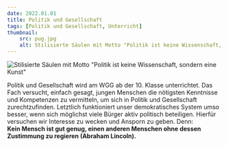 ```yaml
---
date: 2022.01.01
title: Politik und Gesellschaft
tags: [Politik und Gesellschaft, Unterricht]
thumbnail: 
    src: pug.jpg
    alt: Stilisierte Säulen mit Motto "Politik ist keine Wissenschaft, sondern eine Kunst"
---
```


![Stilisierte Säulen mit Motto "Politik ist keine Wissenschaft, sondern eine Kunst"](/images/pug.jpg)

Politik und Gesellschaft wird am WGG ab der 10. Klasse unterrichtet. Das Fach versucht, einfach gesagt, jungen Menschen die nötigsten Kenntnisse und Kompetenzen zu vermitteln, um sich in Politik und Gesellschaft zurechtzufinden. Letztlich funktioniert unser demokratisches System umso besser, wenn sich möglichst viele Bürger aktiv politisch beteiligen. Hierfür versuchen wir Interesse zu wecken und Ansporn zu geben. Denn: <br>
<strong>Kein Mensch ist gut genug, einen anderen Menschen ohne dessen Zustimmung zu regieren (Abraham Lincoln). </strong>
